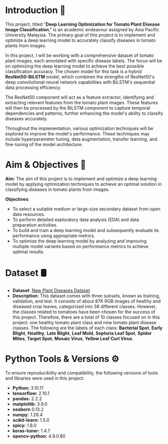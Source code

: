 # Introduction 📖
This project, titled "**Deep Learning Optimization for Tomato Plant Disease Image Classification**," is an academic endeavour assigned by Asia Pacific University Malaysia. The primary goal of this project is to implement and optimize a deep learning model to accurately classify diseases in tomato plants from images.

In this project, I will be working with a comprehensive dataset of tomato plant images, each annotated with specific disease labels. The focus will be on optimizing the deep learning model to achieve the best possible classification accuracy. The chosen model for this task is a hybrid **ResNet50-BiLSTM** model, which combines the strengths of ResNet50's deep convolutional neural network capabilities with BiLSTM's sequential data processing efficiency.

The ResNet50 component will act as a feature extractor, identifying and extracting relevant features from the tomato plant images. These features will then be processed by the BiLSTM component to capture temporal dependencies and patterns, further enhancing the model's ability to classify diseases accurately.

Throughout the implementation, various optimization techniques will be explored to improve the model's performance. These techniques may include hyperparameter tuning, data augmentation, transfer learning, and fine-tuning of the model architecture.

# Aim & Objectives 🎯
**Aim**: The aim of this project is to implement and optimize a deep learning model by applying optimization techniques to achieve an optimal solution in classifying diseases in tomato plants from images.

**Objectives**:
* To select a suitable medium or large-size secondary dataset from open data resources.
* To perform detailed exploratory data analysis (EDA) and data preparation activities.
* To build and train a deep learning model and subsequently evaluate its performance using appropriate metrics.
* To optimize the deep learning model by analyzing and improving multiple model variants based on performance metrics to achieve optimal results.

# Dataset 🛢️
* **Dataset**: [New Plant Diseases Dataset](https://www.kaggle.com/datasets/vipoooool/new-plant-diseases-dataset)
* **Description**: This dataset comes with three subsets, known as training, validation, and test. It consists of about 87K RGB images of healthy and diseased crop leaves, categorized into 38 different classes. However, the classes related to tomatoes have been chosen for the success of this project. Therefore, there are a total of 10 classes focused on in this project: one healthy tomato plant class and nine tomato plant disease classes. The following are the labels of each class: **Bacterial Spot**, **Early Blight**, **Healthy**, **Late Blight**, **Leaf Mold**, **Septoria Leaf Spot**, **Spider Mites**, **Target Spot**, **Mosaic Virus**, **Yellow Leaf Curl Virus**.

# Python Tools & Versions ⚙️
To ensure reproducibility and compatibility, the following versions of tools and libraries were used in this project:
* **Python:** 3.10.11
* **tensorflow:** 2.10.1
* **pandas:** 2.2.2
* **matplotlib:** 3.9.0
* **seaborn** 0.13.2
* **numpy:** 1.26.4
* **scikit-learn:** 1.5.0
* **spicy:** 1.8.0
* **keras-tuner:** 1.4.7
* **opencv-python:** 4.9.0.80
